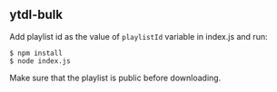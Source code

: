 ## ytdl-bulk

Add playlist id as the value of `playlistId` variable in index.js and run:

```
$ npm install
$ node index.js
```

Make sure that the playlist is public before downloading.
